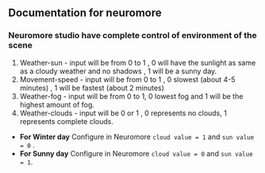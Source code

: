 ## Documentation for neuromore

### Neuromore studio have complete control of environment of the scene

1) Weather-sun - input will be from 0 to 1 , 0 will have the sunlight as same as a cloudy weather and no shadows , 1 will be a sunny day.
2) Movement-speed - input will be from 0 to 1 , 0 slowest (about 4-5 minutes) , 1 will be fastest (about 2 minutes)
3) Weather-fog - input will be from 0 to 1, 0 lowest fog and 1 will be the highest amount of fog.
4) Weather-clouds - input will be 0 or 1 , 0 represents no clouds, 1 represents complete clouds. 


- **For Winter day**
Configure in Neuromore `cloud value = 1` and `sun value = 0` .
- **For Sunny day** 
Configure in Neuromore `cloud value = 0` and `sun value = 1`.
